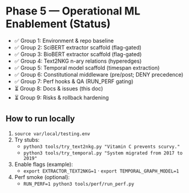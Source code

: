 # Phase 5 — Operational ML Enablement (Status)

- ✅ Group 1: Environment & repo baseline
- ✅ Group 2: SciBERT extractor scaffold (flag-gated)
- ✅ Group 3: BioBERT extractor scaffold (flag-gated)
- ✅ Group 4: Text2NKG n-ary relations (hyperedges)
- ✅ Group 5: Temporal model scaffold (timespan extraction)
- ✅ Group 6: Constitutional middleware (pre/post; DENY precedence)
- ✅ Group 7: Perf hooks & QA (RUN_PERF gating)
- ⏳ Group 8: Docs & issues (this doc)
- ⏳ Group 9: Risks & rollback hardening

## How to run locally

1) `source var/local/testing.env`
2) Try stubs:
   - `python3 tools/try_text2nkg.py "Vitamin C prevents scurvy."`
   - `python3 tools/try_temporal.py "System migrated from 2017 to 2019"`
3) Enable flags (example):
   - `export EXTRACTOR_TEXT2NKG=1` · `export TEMPORAL_GRAPH_MODEL=1`
4) Perf smoke (optional):
   - `RUN_PERF=1 python3 tools/perf/run_perf.py`
